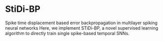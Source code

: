 # StiDi-BP
Spike time displacement based error backpropagation in multilayer spiking neural networks
Here, we implement STiDi-BP, a novel supervised learning algorithm to directly train single spike-based temporal SNNs.
